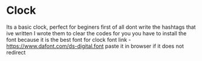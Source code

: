 # Clock
Its a basic clock, perfect for beginers
first of all dont write the hashtags that ive written I wrote them to clear the codes for you
you have to install the font because it is the best font for clock
font link - https://www.dafont.com/ds-digital.font
paste it in browser if it does not redirect

